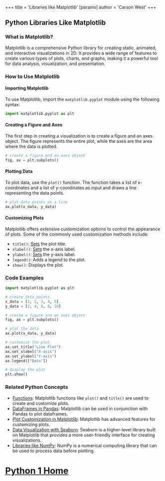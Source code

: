 +++
 title = 'Libraries like Matplotlib'
[params]
	author = 'Carson West'
+++
## Python Libraries Like Matplotlib

### What is Matplotlib?
Matplotlib is a comprehensive Python library for creating static, animated, and interactive visualizations in 2D. It provides a wide range of features to create various types of plots, charts, and graphs, making it a powerful tool for data analysis, visualization, and presentation.

### How to Use Matplotlib

#### Importing Matplotlib
To use Matplotlib, import the `matplotlib.pyplot` module using the following syntax:
```python
import matplotlib.pyplot as plt
```

#### Creating a Figure and Axes
The first step in creating a visualization is to create a figure and an axes object. The figure represents the entire plot, while the axes are the area where the data is plotted.
```python
# create a figure and an axes object
fig, ax = plt.subplots()
```

#### Plotting Data
To plot data, use the `plot()` function. The function takes a list of x-coordinates and a list of y-coordinates as input and draws a line representing the data points.
```python
# plot data points as a line
ax.plot(x_data, y_data)
```

#### Customizing Plots
Matplotlib offers extensive customization options to control the appearance of plots. Some of the commonly used customization methods include:

- `title()`: [Sets](./../sets/) the plot title.
- `xlabel()`: [Sets](./../sets/) the x-axis label.
- `ylabel()`: [Sets](./../sets/) the y-axis label.
- `legend()`: Adds a legend to the plot.
- `show()`: Displays the plot.

### Code Examples

```python
import matplotlib.pyplot as plt

# create data points
x_data = [1, 2, 3, 4, 5]
y_data = [2, 4, 6, 8, 10]

# create a figure and an axes object
fig, ax = plt.subplots()

# plot the data
ax.plot(x_data, y_data)

# customize the plot
ax.set_title("Line Plot")
ax.set_xlabel("X-axis")
ax.set_ylabel("Y-axis")
ax.legend(["Data"])

# display the plot
plt.show()
```

### Related Python Concepts

- [Functions](./../functions/): Matplotlib functions like `plot()` and `title()` are used to create and customize plots.
- [DataFrames in Pandas](./../dataframes-in-pandas/): Matplotlib can be used in conjunction with Pandas to plot dataframes.
- [Plot Customization in Matplotlib](./../plot-customization-in-matplotlib/): Matplotlib has advanced features for customizing plots.
- [Data Visualization with Seaborn](./../data-visualization-with-seaborn/): Seaborn is a higher-level library built on Matplotlib that provides a more user-friendly interface for creating visualizations.
- [Libraries like NumPy](./../libraries-like-numpy/): NumPy is a numerical computing library that can be used to process data before plotting.
# [Python 1 Home](./../python-1-home/)